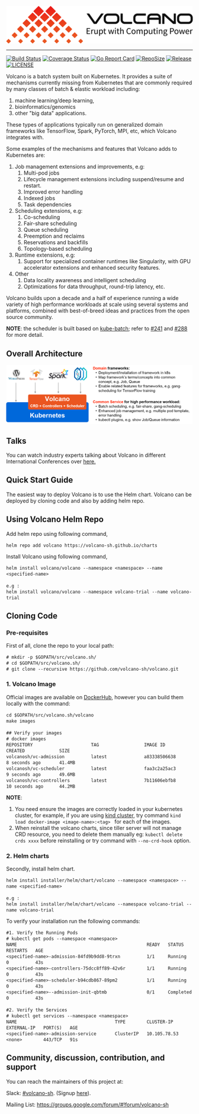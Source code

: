 ![volcano-logo](docs/images/volcano-logo.png)

-------

[![Build Status](https://travis-ci.org/volcano-sh/volcano.svg?branch=master)](https://travis-ci.org/volcano-sh/volcano)
[![Coverage Status](https://coveralls.io/repos/github/volcano-sh/volcano/badge.svg?branch=master)](https://coveralls.io/github/volcano-sh/volcano?branch=master)
[![Go Report Card](https://goreportcard.com/badge/github.com/volcano-sh/volcano)](https://goreportcard.com/report/github.com/volcano-sh/volcano)
[![RepoSize](https://img.shields.io/github/repo-size/volcano-sh/volcano.svg)](https://github.com/volcano-sh/volcano)
[![Release](https://img.shields.io/github/release/volcano-sh/volcano.svg)](https://github.com/volcano-sh/volcano/releases)
[![LICENSE](https://img.shields.io/github/license/volcano-sh/volcano.svg)](https://github.com/volcano-sh/volcano/blob/master/LICENSE)


Volcano is a batch system built on Kubernetes. It provides a suite of mechanisms currently missing from
Kubernetes that are commonly required by many classes of batch & elastic workload including:

1. machine learning/deep learning,
2. bioinformatics/genomics
3. other "big data" applications.

These types of applications typically run on generalized domain
frameworks like TensorFlow, Spark, PyTorch, MPI, etc, which Volcano integrates with.

Some examples of the mechanisms and features that Volcano adds to Kubernetes are:

1. Job management extensions and improvements, e.g:
    1. Multi-pod jobs
    2. Lifecycle management extensions including suspend/resume and
       restart.
    3. Improved error handling
    4. Indexed jobs
    5. Task dependencies
2. Scheduling extensions, e.g:
    1. Co-scheduling
    2. Fair-share scheduling
    3. Queue scheduling
    4. Preemption and reclaims
    5. Reservations and backfills
    6. Topology-based scheduling
3. Runtime extensions, e.g:
    1. Support for specialized container runtimes like Singularity,
       with GPU accelerator extensions and enhanced security features.
4. Other
    1. Data locality awareness and intelligent scheduling
    2. Optimizations for data throughput, round-trip latency, etc.

Volcano builds upon a decade and a half of experience running a wide
variety of high performance workloads at scale using several systems
and platforms, combined with best-of-breed ideas and practices from
the open source community.

**NOTE**: the scheduler is built based on [kube-batch](https://github.com/kubernetes-sigs/kube-batch);
refer to [#241](https://github.com/volcano-sh/volcano/issues/241) and [#288](https://github.com/volcano-sh/volcano/pull/288) for more detail.

## Overall Architecture

![volcano](docs/images/volcano-intro.png)

## Talks

You can watch industry experts talking about Volcano in different International Conferences over [here.](https://volcano.sh/talk/)

## Quick Start Guide

The easiest way to deploy Volcano is to use the Helm chart.  Volcano can be deployed by cloning code and also by adding helm repo.

## Using Volcano Helm Repo

Add helm repo using following command,

```
helm repo add volcano https://volcano-sh.github.io/charts
```

Install Volcano using following command,

```
helm install volcano/volcano --namespace <namespace> --name <specified-name>

e.g :
helm install volcano/volcano --namespace volcano-trial --name volcano-trial
```

## Cloning Code
### Pre-requisites

First of all, clone the repo to your local path:

```
# mkdir -p $GOPATH/src/volcano.sh/
# cd $GOPATH/src/volcano.sh/
# git clone --recursive https://github.com/volcano-sh/volcano.git
```

### 1. Volcano Image

Official images are available on [DockerHub](https://hub.docker.com/u/volcanosh), however you can
build them locally with the command:

```
cd $GOPATH/src/volcano.sh/volcano
make images

## Verify your images
# docker images
REPOSITORY                      TAG                 IMAGE ID            CREATED             SIZE
volcanosh/vc-admission          latest              a83338506638        8 seconds ago       41.4MB
volcanosh/vc-scheduler          latest              faa3c2a25ac3        9 seconds ago       49.6MB
volcanosh/vc-controllers        latest              7b11606ebfb8        10 seconds ago      44.2MB

```

**NOTE**:
1. You need ensure the images are correctly loaded in your kubernetes cluster, for
example, if you are using [kind cluster](https://github.com/kubernetes-sigs/kind),
try command ```kind load docker-image <image-name>:<tag> ``` for each of the images.
2. When reinstall the volcano charts, since tiller server will not manage CRD resource,
you need to delete them manually eg: `kubectl delete crds xxxx` before reinstalling or try command with `--no-crd-hook` option.

### 2. Helm charts

Secondly, install helm chart.

```
helm install installer/helm/chart/volcano --namespace <namespace> --name <specified-name>

e.g :
helm install installer/helm/chart/volcano --namespace volcano-trial --name volcano-trial

```

To verify your installation run the following commands:

```
#1. Verify the Running Pods
# kubectl get pods --namespace <namespace>
NAME                                                 READY   STATUS    RESTARTS   AGE
<specified-name>-admission-84fd9b9dd8-9trxn          1/1     Running   0          43s
<specified-name>-controllers-75dcc8ff89-42v6r        1/1     Running   0          43s
<specified-name>-scheduler-b94cdb867-89pm2           1/1     Running   0          43s
<specified-name>--admission-init-qbtmb               0/1     Completed 0          43s

#2. Verify the Services
# kubectl get services --namespace <namespace>
NAME                                     TYPE        CLUSTER-IP     EXTERNAL-IP   PORT(S)   AGE
<specified-name>-admission-service       ClusterIP   10.105.78.53   <none>        443/TCP   91s

```


## Community, discussion, contribution, and support

You can reach the maintainers of this project at:

Slack: [#volcano-sh](volcano-slack). (Signup [here](slack-invitation)).

Mailing List: https://groups.google.com/forum/#!forum/volcano-sh

[volcano-slack]: https://volcano-sh.slack.com
[slack-invitation]: https://join.slack.com/t/volcano-sh/shared_invite/enQtNTU5NTU3NDU0MTc4LTgzZTQ2MzViNTFmNDg1ZGUyMzcwNjgxZGQ1ZDdhOGE3Mzg1Y2NkZjk1MDJlZTZhZWU5MDg2MWJhMzI3Mjg3ZTk
